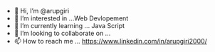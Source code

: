- 👋 Hi, I’m @arupgiri
- 👀 I’m interested in ...Web Devlopement
- 🌱 I’m currently learning ... Java Script
- 💞️ I’m looking to collaborate on ...
- 📫 How to reach me ... https://www.linkedin.com/in/arupgiri2000/

<!---
arupgiri/arupgiri is a ✨ special ✨ repository because its `README.md` (this file) appears on your GitHub profile.
You can click the Preview link to take a look at your changes.
--->
